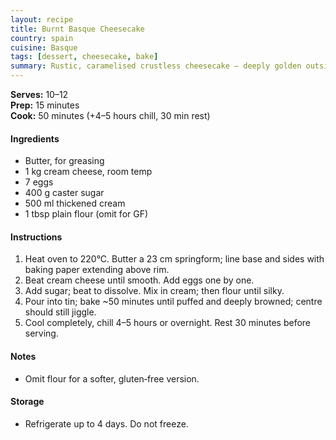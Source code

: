 ```yaml
---
layout: recipe
title: Burnt Basque Cheesecake
country: spain
cuisine: Basque
tags: [dessert, cheesecake, bake]
summary: Rustic, caramelised crustless cheesecake — deeply golden outside, custardy inside.
---
```

<div class="recipe-meta">
  <strong>Serves:</strong> 10–12<br>
  <strong>Prep:</strong> 15 minutes<br>
  <strong>Cook:</strong> 50 minutes (+4–5 hours chill, 30 min rest)<br>
</div>

<h4>Ingredients</h4>
<ul>
<li>Butter, for greasing</li>
<li>1 kg cream cheese, room temp</li>
<li>7 eggs</li>
<li>400 g caster sugar</li>
<li>500 ml thickened cream</li>
<li>1 tbsp plain flour (omit for GF)</li>
</ul>

<h4>Instructions</h4>
<ol>
<li>Heat oven to 220°C. Butter a 23 cm springform; line base and sides with baking paper extending above rim.</li>
<li>Beat cream cheese until smooth. Add eggs one by one.</li>
<li>Add sugar; beat to dissolve. Mix in cream; then flour until silky.</li>
<li>Pour into tin; bake ~50 minutes until puffed and deeply browned; centre should still jiggle.</li>
<li>Cool completely, chill 4–5 hours or overnight. Rest 30 minutes before serving.</li>
</ol>

<h4>Notes</h4>
<ul><li>Omit flour for a softer, gluten‑free version.</li></ul>

<h4>Storage</h4>
<ul><li>Refrigerate up to 4 days. Do not freeze.</li></ul>
